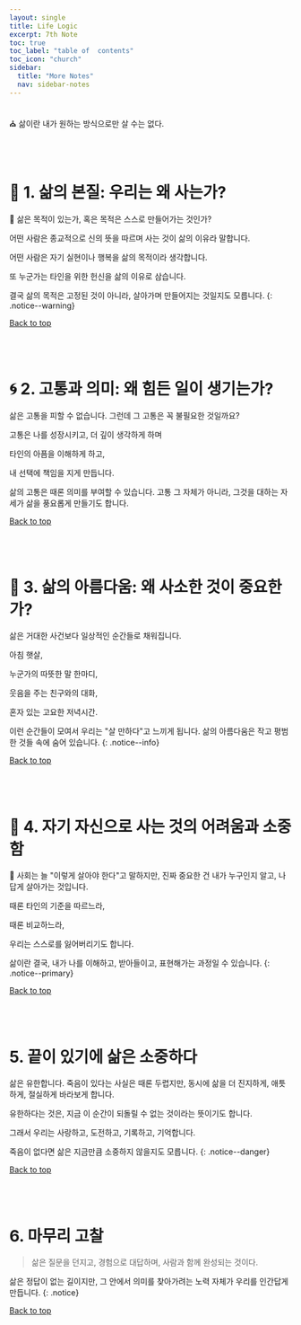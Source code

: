 ```yaml
---
layout: single
title: Life Logic
excerpt: 7th Note
toc: true
toc_label: "table of  contents"
toc_icon: "church"
sidebar:
  title: "More Notes"
  nav: sidebar-notes
---
```


<br>
⛪️ 삶이란 내가 원하는 방식으로만 살 수는 없다.
<br>

<br><br>
# 🌱 1. 삶의 본질: 우리는 왜 사는가?
📖 삶은 목적이 있는가, 혹은 목적은 스스로 만들어가는 것인가?

어떤 사람은 종교적으로 신의 뜻을 따르며 사는 것이 삶의 이유라 말합니다.

어떤 사람은 자기 실현이나 행복을 삶의 목적이라 생각합니다.

또 누군가는 타인을 위한 헌신을 삶의 이유로 삼습니다.

결국 삶의 목적은 고정된 것이 아니라, 살아가며 만들어지는 것일지도 모릅니다.
{: .notice--warning}

<a href="#" class="btn btn--success">Back to top</a>
<br> 

<br><br>
# 🌀 2. 고통과 의미: 왜 힘든 일이 생기는가?
삶은 고통을 피할 수 없습니다. 그런데 그 고통은 꼭 불필요한 것일까요?

고통은 나를 성장시키고, 더 깊이 생각하게 하며

타인의 아픔을 이해하게 하고,

내 선택에 책임을 지게 만듭니다.

삶의 고통은 때론 의미를 부여할 수 있습니다. 고통 그 자체가 아니라, 그것을 대하는 자세가 삶을 풍요롭게 만들기도 합니다.

<a href="#" class="btn btn--success">Back to top</a>
<br> 

<br><br>
# 🌄 3. 삶의 아름다움: 왜 사소한 것이 중요한가?
  
삶은 거대한 사건보다 일상적인 순간들로 채워집니다.

아침 햇살,

누군가의 따뜻한 말 한마디,

웃음을 주는 친구와의 대화,

혼자 있는 고요한 저녁시간.

이런 순간들이 모여서 우리는 "살 만하다"고 느끼게 됩니다. 삶의 아름다움은 작고 평범한 것들 속에 숨어 있습니다.
{: .notice--info}

<a href="#" class="btn btn--success">Back to top</a>
<br> 

<br><br>
# 🧭 4. 자기 자신으로 사는 것의 어려움과 소중함
📖
사회는 늘 "이렇게 살아야 한다"고 말하지만, 진짜 중요한 건 내가 누구인지 알고, 나답게 살아가는 것입니다.

때론 타인의 기준을 따르느라,

때론 비교하느라,

우리는 스스로를 잃어버리기도 합니다.

삶이란 결국, 내가 나를 이해하고, 받아들이고, 표현해가는 과정일 수 있습니다.
{: .notice--primary}

<a href="#" class="btn btn--success">Back to top</a>
<br> 

<br><br>
# 5. 끝이 있기에 삶은 소중하다
삶은 유한합니다. 죽음이 있다는 사실은 때론 두렵지만, 동시에 삶을 더 진지하게, 애틋하게, 절실하게 바라보게 합니다.

유한하다는 것은, 지금 이 순간이 되돌릴 수 없는 것이라는 뜻이기도 합니다.

그래서 우리는 사랑하고, 도전하고, 기록하고, 기억합니다.

죽음이 없다면 삶은 지금만큼 소중하지 않을지도 모릅니다.
{: .notice--danger}

<a href="#" class="btn btn--success">Back to top</a>
<br>

<br><br>
# 6. 마무리 고찰
> 삶은 질문을 던지고, 경험으로 대답하며, 사람과 함께 완성되는 것이다.

삶은 정답이 없는 길이지만, 그 안에서 의미를 찾아가려는 노력 자체가 우리를 인간답게 만듭니다.
{: .notice}

<a href="#" class="btn btn--success">Back to top</a>
<br> 
